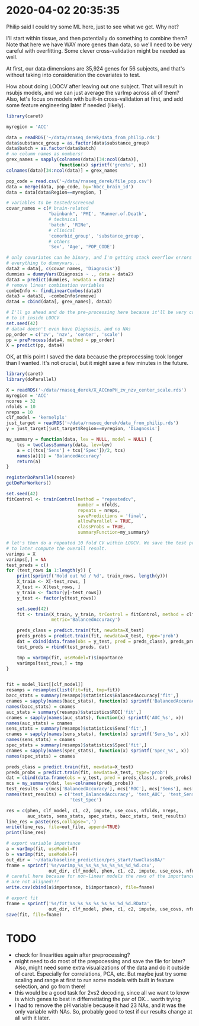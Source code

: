 # 2020-04-02 20:35:35

Philip said I could try some ML here, just to see what we get. Why not?

I'll start within tissue, and then potentially do something to combine them?
Note that here we have WAY more genes than data, so we'll need to be very
careful with overfitting. Some clever cross-validation might be needed as well. 

At first, our data dimensions are 35,924 genes for 56 subjects,
and that's without taking into consideration the covariates to test.

How about doing LOOCV after leaving out one subject. That will result in nsubjs
models, and we can just average the varImp across all of them? Also, let's focus
on models with built-in cross-validation at first, and add some feature
engineering later if needed (likely).

```r
library(caret)

myregion = 'ACC'

data = readRDS('~/data/rnaseq_derek/data_from_philip.rds')
data$substance_group = as.factor(data$substance_group)
data$batch = as.factor(data$batch)
# no column names as numbers!
grex_names = sapply(colnames(data)[34:ncol(data)],
                    function(x) sprintf('grex%s', x))
colnames(data)[34:ncol(data)] = grex_names

pop_code = read.csv('~/data/rnaseq_derek/file_pop.csv')
data = merge(data, pop_code, by='hbcc_brain_id')
data = data[data$Region==myregion, ]

# variables to be tested/screened
covar_names = c(# brain-related
                "bainbank", 'PMI', 'Manner.of.Death',
                # technical
                'batch', 'RINe',
                # clinical
                'comorbid_group', 'substance_group',
                # others
                'Sex', 'Age', 'POP_CODE')

# only covariates can be binary, and I'm getting stack overflow errors sending
# everything to dummyvars...
data2 = data[, c(covar_names, 'Diagnosis')]
dummies = dummyVars(Diagnosis ~ ., data = data2)
data3 = predict(dummies, newdata = data2)
# remove linear combination variables
comboInfo <- findLinearCombos(data3)
data3 = data3[, -comboInfo$remove]
data4 = cbind(data[, grex_names], data3)

# I'll go ahead and do the pre-processing here because it'll be very costly to
# to it inside LOOCV
set.seed(42)
# data4 doesn't even have Diagnosis, and no NAs
pp_order = c('zv', 'nzv', 'center', 'scale')
pp = preProcess(data4, method = pp_order)
X = predict(pp, data4)
```

OK, at this point I saved the data because the preprocessing took longer than I
wanted. It's not crucial, but it might save a few minutes in the future.

```r
library(caret)
library(doParallel)

X = readRDS('~/data/rnaseq_derek/X_ACCnoPH_zv_nzv_center_scale.rds')
myregion = 'ACC'
ncores = 32
nfolds = 10
nreps = 10
clf_model = 'kernelpls'
just_target = readRDS('~/data/rnaseq_derek/data_from_philip.rds')
y = just_target[just_target$Region==myregion, 'Diagnosis']

my_summary = function(data, lev = NULL, model = NULL) {
    tcs = twoClassSummary(data, lev=lev)
    a = c((tcs['Sens'] + tcs['Spec'])/2, tcs)
    names(a)[1] = 'BalancedAccuracy'
    return(a)
}

registerDoParallel(ncores)
getDoParWorkers()

set.seed(42)
fitControl <- trainControl(method = "repeatedcv",
                           number = nfolds,
                           repeats = nreps,
                           savePredictions = 'final',
                           allowParallel = TRUE,
                           classProbs = TRUE,
                           summaryFunction=my_summary)

# let's then do a repeated 10 fold CV within LOOCV. We save the test predictions
# to later compute the overall result.
varimps = X
varimps[,] = NA
test_preds = c()
for (test_rows in 1:length(y)) {
    print(sprintf('Hold out %d / %d', train_rows, length(y)))
    X_train <- X[-test_rows, ]
    X_test <- X[test_rows, ]
    y_train <- factor(y[-test_rows])
    y_test <- factor(y[test_rows])

    set.seed(42)
    fit <- train(X_train, y_train, trControl = fitControl, method = clf_model,
                 metric='BalancedAccuracy')

    preds_class = predict.train(fit, newdata=X_test)
    preds_probs = predict.train(fit, newdata=X_test, type='prob')
    dat = cbind(data.frame(obs = y_test, pred = preds_class), preds_probs)
    test_preds = rbind(test_preds, dat)

    tmp = varImp(fit, useModel=T)$importance
    varimps[test_rows,] = tmp
}


fit = model_list[[clf_model]]
resamps = resamples(list(fit=fit, tmp=fit))
bacc_stats = summary(resamps)$statistics$BalancedAccuracy['fit',]
cnames = sapply(names(bacc_stats), function(x) sprintf('BalancedAccuracy_%s', x))
names(bacc_stats) = cnames
auc_stats = summary(resamps)$statistics$ROC['fit',]
cnames = sapply(names(auc_stats), function(x) sprintf('AUC_%s', x))
names(auc_stats) = cnames
sens_stats = summary(resamps)$statistics$Sens['fit',]
cnames = sapply(names(sens_stats), function(x) sprintf('Sens_%s', x))
names(sens_stats) = cnames
spec_stats = summary(resamps)$statistics$Spec['fit',]
cnames = sapply(names(spec_stats), function(x) sprintf('Spec_%s', x))
names(spec_stats) = cnames

preds_class = predict.train(fit, newdata=X_test)
preds_probs = predict.train(fit, newdata=X_test, type='prob')
dat = cbind(data.frame(obs = y_test, pred = preds_class), preds_probs)
mcs = my_summary(dat, lev=colnames(preds_probs))
test_results = c(mcs['BalancedAccuracy'], mcs['ROC'], mcs['Sens'], mcs['Spec'])
names(test_results) = c('test_BalancedAccuracy', 'test_AUC', 'test_Sens',
                        'test_Spec')

res = c(phen, clf_model, c1, c2, impute, use_covs, nfolds, nreps,
        auc_stats, sens_stats, spec_stats, bacc_stats, test_results)
line_res = paste(res,collapse=',')
write(line_res, file=out_file, append=TRUE)
print(line_res)

# export variable importance
a = varImp(fit, useModel=T)
b = varImp(fit, useModel=F)
out_dir = '~/data/baseline_prediction/prs_start/twoClassBA/'
fname = sprintf('%s/varimp_%s_%s_%s_%s_%s_%s_%d_%d.csv',
                out_dir, clf_model, phen, c1, c2, impute, use_covs, nfolds, nreps)
# careful here because for non-linear models the rows of the importance matrix
# are not aligned!!!
write.csv(cbind(a$importance, b$importance), file=fname)

# export fit
fname = sprintf('%s/fit_%s_%s_%s_%s_%s_%s_%d_%d.RData',
                out_dir, clf_model, phen, c1, c2, impute, use_covs, nfolds, nreps)
save(fit, file=fname)
```

# TODO
* check for linearities again after preprocessing?
* might need to do most of the prepocessing and save the file for later? Also,
  might need some extra visualizations of the data and do it outside of caret.
  Especially for correlations, PCA, etc. But maybe just try some scaling and
  range at first to run some models with built in feature selection, and go from
  there!
* this would be a good task for 2vs2 decoding, since all we want to know is
  which genes to best in differnetiating the par of DX... worth trying 
* I had to remove the pH variable because it had 23 NAs, and it was the only
  variable with NAs. So, probably good to test if our results change at all with
  it later.

